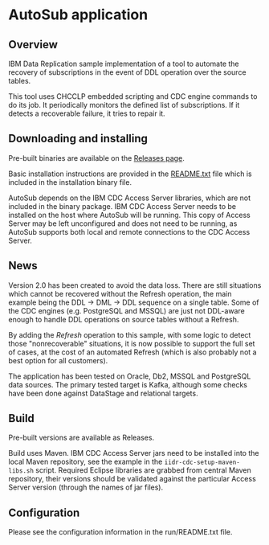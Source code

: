 # AutoSub application

## Overview

IBM Data Replication sample implementation of a tool to automate
the recovery of subscriptions in the event of DDL operation
over the source tables.

This tool uses CHCCLP embedded scripting and CDC engine commands to do its job.
It periodically monitors the defined list of subscriptions.
If it detects a recoverable failure, it tries to repair it.

## Downloading and installing

Pre-built binaries are available on the [Releases page](https://github.com/zinal/IIDR-AutoSub/releases).

Basic installation instructions are provided in the 
[README.txt](run/README.txt)
file which is included in the installation binary file.

AutoSub depends on the IBM CDC Access Server libraries, which are not
included in the binary package. IBM CDC Access Server needs to be installed
on the host where AutoSub will be running. This copy of Access Server
may be left unconfigured and does not need to be running, as AutoSub
supports both local and remote connections to the CDC Access Server.

## News

Version 2.0 has been created to avoid the data loss.
There are still situations which cannot be recovered without the Refresh operation,
the main example being the DDL -> DML -> DDL sequence on a single table.
Some of the CDC engines (e.g. PostgreSQL and MSSQL) are just not DDL-aware
enough to handle DDL operations on source tables without a Refresh.

By adding the *Refresh* operation to this sample, with some logic to detect
those "nonrecoverable" situations, it is now possible to support the
full set of cases, at the cost of an automated Refresh (which is also
probably not a best option for all customers).

The application has been tested on Oracle, Db2, MSSQL and PostgreSQL 
data sources. The primary tested target is Kafka, although some checks
have been done against DataStage and relational targets.

## Build

Pre-built versions are available as Releases.

Build uses Maven. IBM CDC Access Server jars need to be installed
into the local Maven repository, see the example in the 
`iidr-cdc-setup-maven-libs.sh` script.
Required Eclipse libraries are grabbed from central Maven repository,
their versions should be validated against the particular Access Server
version (through the names of jar files).

## Configuration

Please see the configuration information in the run/README.txt file.
